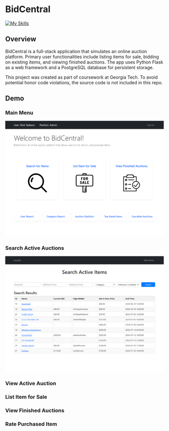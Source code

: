 # BidCentral 

[![My Skills](https://skillicons.dev/icons?i=py,postgres,js,html,css,docker)](#)

## Overview

BidCentral is a full-stack application that simulates an online auction platform. Primary user functionalities include listing items for sale, bidding on existing items, and viewing finished auctions. The app uses Python Flask as a web framework and a PostgreSQL database for persistent storage.

This project was created as part of coursework at Georgia Tech. To avoid potential honor code violations, the source code is not included in this repo. 

## Demo

### Main Menu

<img src="/images/admin-menu.png">

### Search Active Auctions 

<img src="/images/search.png">

### View Active Auction 

### List Item for Sale 

### View Finished Auctions 

### Rate Purchased Item 




